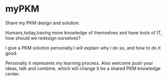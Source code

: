 # myPKM
Share my PKM design and solution.

Humans,today,having more knowledge of themselves and have tools of IT, how should we redesign ourselves?

I give a PKM solution personally.I will explain why i do so, and how to do it good.

Personally it represents my learning process.
Also welcome push your ideas, talk and combine, which will change it be a shared PKM knowledge center.



